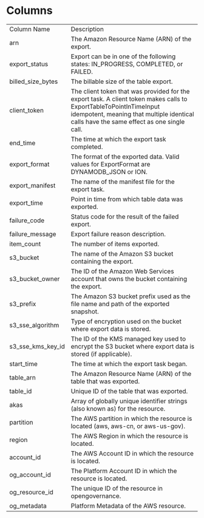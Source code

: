 # Columns  

<table>
	<tr><td>Column Name</td><td>Description</td></tr>
	<tr><td>arn</td><td>The Amazon Resource Name (ARN) of the export.</td></tr>
	<tr><td>export_status</td><td>Export can be in one of the following states: IN_PROGRESS, COMPLETED, or FAILED.</td></tr>
	<tr><td>billed_size_bytes</td><td>The billable size of the table export.</td></tr>
	<tr><td>client_token</td><td>The client token that was provided for the export task. A client token makes calls to ExportTableToPointInTimeInput idempotent, meaning that multiple identical calls have the same effect as one single call.</td></tr>
	<tr><td>end_time</td><td>The time at which the export task completed.</td></tr>
	<tr><td>export_format</td><td>The format of the exported data. Valid values for ExportFormat are DYNAMODB_JSON or ION.</td></tr>
	<tr><td>export_manifest</td><td>The name of the manifest file for the export task.</td></tr>
	<tr><td>export_time</td><td>Point in time from which table data was exported.</td></tr>
	<tr><td>failure_code</td><td>Status code for the result of the failed export.</td></tr>
	<tr><td>failure_message</td><td>Export failure reason description.</td></tr>
	<tr><td>item_count</td><td>The number of items exported.</td></tr>
	<tr><td>s3_bucket</td><td>The name of the Amazon S3 bucket containing the export.</td></tr>
	<tr><td>s3_bucket_owner</td><td>The ID of the Amazon Web Services account that owns the bucket containing the export.</td></tr>
	<tr><td>s3_prefix</td><td>The Amazon S3 bucket prefix used as the file name and path of the exported snapshot.</td></tr>
	<tr><td>s3_sse_algorithm</td><td>Type of encryption used on the bucket where export data is stored.</td></tr>
	<tr><td>s3_sse_kms_key_id</td><td>The ID of the KMS managed key used to encrypt the S3 bucket where export data is stored (if applicable).</td></tr>
	<tr><td>start_time</td><td>The time at which the export task began.</td></tr>
	<tr><td>table_arn</td><td>The Amazon Resource Name (ARN) of the table that was exported.</td></tr>
	<tr><td>table_id</td><td>Unique ID of the table that was exported.</td></tr>
	<tr><td>akas</td><td>Array of globally unique identifier strings (also known as) for the resource.</td></tr>
	<tr><td>partition</td><td>The AWS partition in which the resource is located (aws, aws-cn, or aws-us-gov).</td></tr>
	<tr><td>region</td><td>The AWS Region in which the resource is located.</td></tr>
	<tr><td>account_id</td><td>The AWS Account ID in which the resource is located.</td></tr>
	<tr><td>og_account_id</td><td>The Platform Account ID in which the resource is located.</td></tr>
	<tr><td>og_resource_id</td><td>The unique ID of the resource in opengovernance.</td></tr>
	<tr><td>og_metadata</td><td>Platform Metadata of the AWS resource.</td></tr>
</table>